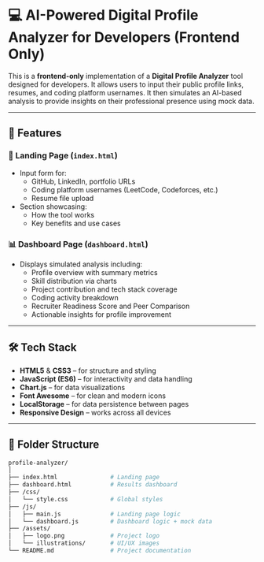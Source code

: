 # 💻 AI-Powered Digital Profile Analyzer for Developers (Frontend Only)

This is a **frontend-only** implementation of a **Digital Profile Analyzer** tool designed for developers. It allows users to input their public profile links, resumes, and coding platform usernames. It then simulates an AI-based analysis to provide insights on their professional presence using mock data.

---

## 🚀 Features

### 🧾 Landing Page (`index.html`)
- Input form for:
  - GitHub, LinkedIn, portfolio URLs
  - Coding platform usernames (LeetCode, Codeforces, etc.)
  - Resume file upload
- Section showcasing:
  - How the tool works
  - Key benefits and use cases

### 📊 Dashboard Page (`dashboard.html`)
- Displays simulated analysis including:
  - Profile overview with summary metrics
  - Skill distribution via charts
  - Project contribution and tech stack coverage
  - Coding activity breakdown
  - Recruiter Readiness Score and Peer Comparison
  - Actionable insights for profile improvement

---

## 🛠️ Tech Stack

- **HTML5** & **CSS3** – for structure and styling  
- **JavaScript (ES6)** – for interactivity and data handling  
- **Chart.js** – for data visualizations  
- **Font Awesome** – for clean and modern icons  
- **LocalStorage** – for data persistence between pages  
- **Responsive Design** – works across all devices  

---

## 📁 Folder Structure

```bash
profile-analyzer/
│
├── index.html               # Landing page
├── dashboard.html           # Results dashboard
├── /css/
│   └── style.css            # Global styles
├── /js/
│   ├── main.js              # Landing page logic
│   └── dashboard.js         # Dashboard logic + mock data
├── /assets/
│   ├── logo.png             # Project logo
│   └── illustrations/       # UI/UX images
└── README.md                # Project documentation
